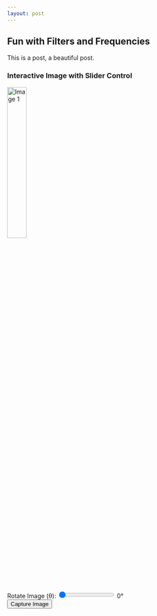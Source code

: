 ```yaml
---
layout: post
---
```


## Fun with Filters and Frequencies

This is a post, a beautiful post. 

### Interactive Image with Slider Control

<div id="image-container">
    <img src="{{ site.baseurl }}/assets/images/red_raw.png" alt="Image 1" style="width: 30%; height: auto;">
</div>
<div>
    <label for="slider">Rotate Image (θ): </label>
    <input type="range" id="slider" min="0" max="360" value="0">
    <span id="theta-value">0</span>°
</div>
<button id="capture">Capture Image</button>

<script>
    const slider = document.getElementById('slider');
    const image = document.getElementById('image');
    const thetaValue = document.getElementById('theta-value');
    const captureButton = document.getElementById('capture');

    slider.addEventListener('input', function () {
        const theta = slider.value;
        thetaValue.textContent = theta;
        image.style.transform = `rotate(${theta}deg)`;
    });

    captureButton.addEventListener('click', function () {
        html2canvas(document.querySelector("#image-container")).then(canvas => {
            const imgData = canvas.toDataURL("image/png");
            const link = document.createElement('a');
            link.href = imgData;
            link.download = 'captured-image.png';
            link.click();
        });
    });
</script>
